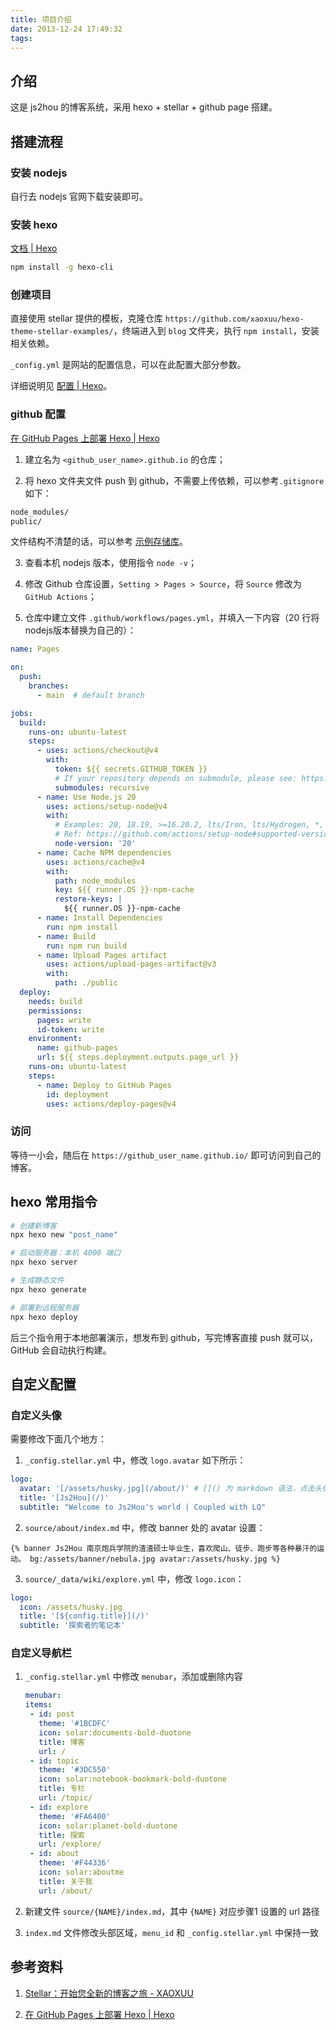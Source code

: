 ```yaml
---
title: 项目介绍
date: 2013-12-24 17:49:32
tags:
---
```


## 介绍

这是 js2hou 的博客系统，采用 hexo + stellar + github page 搭建。

## 搭建流程

### 安装 nodejs

自行去 nodejs 官网下载安装即可。

### 安装 hexo

[文档 | Hexo](https://hexo.io/zh-cn/docs/)

```bash
npm install -g hexo-cli
```

### 创建项目

直接使用 stellar 提供的模板，克隆仓库 `https://github.com/xaoxuu/hexo-theme-stellar-examples/`，终端进入到 `blog` 文件夹，执行 `npm install`，安装相关依赖。

`_config.yml` 是网站的配置信息，可以在此配置大部分参数。

详细说明见 [配置 | Hexo](https://hexo.io/zh-cn/docs/configuration)。

### github 配置

[在 GitHub Pages 上部署 Hexo | Hexo](https://hexo.io/zh-cn/docs/github-pages)

1. 建立名为 `<github_user_name>.github.io` 的仓库；

2. 将 hexo 文件夹文件 push 到 github，不需要上传依赖，可以参考`.gitignore` 如下：

```bash
node_modules/
public/
```

文件结构不清楚的话，可以参考 [示例存储库](https://github.com/hexojs/hexo-starter)。

3. 查看本机 nodejs 版本，使用指令 `node -v`；

4. 修改 Github 仓库设置，`Setting > Pages > Source`，将 `Source` 修改为 `GitHub Actions`；

5. 仓库中建立文件 `.github/workflows/pages.yml`，并填入一下内容（20 行将nodejs版本替换为自己的）：

```yml
name: Pages

on:
  push:
    branches:
      - main  # default branch

jobs:
  build:
    runs-on: ubuntu-latest
    steps:
      - uses: actions/checkout@v4
        with:
          token: ${{ secrets.GITHUB_TOKEN }}
          # If your repository depends on submodule, please see: https://github.com/actions/checkout
          submodules: recursive
      - name: Use Node.js 20
        uses: actions/setup-node@v4
        with:
          # Examples: 20, 18.19, >=16.20.2, lts/Iron, lts/Hydrogen, *, latest, current, node
          # Ref: https://github.com/actions/setup-node#supported-version-syntax
          node-version: '20'
      - name: Cache NPM dependencies
        uses: actions/cache@v4
        with:
          path: node_modules
          key: ${{ runner.OS }}-npm-cache
          restore-keys: |
            ${{ runner.OS }}-npm-cache
      - name: Install Dependencies
        run: npm install
      - name: Build
        run: npm run build
      - name: Upload Pages artifact
        uses: actions/upload-pages-artifact@v3
        with:
          path: ./public
  deploy:
    needs: build
    permissions:
      pages: write
      id-token: write
    environment:
      name: github-pages
      url: ${{ steps.deployment.outputs.page_url }}
    runs-on: ubuntu-latest
    steps:
      - name: Deploy to GitHub Pages
        id: deployment
        uses: actions/deploy-pages@v4
```

### 访问

等待一小会，随后在 `https://github_user_name.github.io/` 即可访问到自己的博客。

## hexo 常用指令

```bash
# 创建新博客
npx hexo new "post_name"

# 启动服务器：本机 4000 端口
npx hexo server

# 生成静态文件
npx hexo generate

# 部署到远程服务器
npx hexo deploy
```

后三个指令用于本地部署演示，想发布到 github，写完博客直接 push 就可以，GitHub 会自动执行构建。

## 自定义配置

### 自定义头像

需要修改下面几个地方：

1. `_config.stellar.yml` 中，修改 `logo.avatar` 如下所示： 

```yaml
logo:
  avatar: '[/assets/husky.jpg](/about/)' # []() 为 markdown 语法，点击头像跳转到 /about/ 页面
  title: '[Js2Hou](/)'
  subtitle: "Welcome to Js2Hou's world | Coupled with LQ"
```

2. `source/about/index.md` 中，修改 banner 处的 avatar 设置：

```
{% banner Js2Hou 南京炮兵学院的渣渣硕士毕业生，喜欢爬山、徒步、跑步等各种暴汗的运动。 bg:/assets/banner/nebula.jpg avatar:/assets/husky.jpg %}
```

3. `source/_data/wiki/explore.yml` 中，修改 `logo.icon`：

```yaml
logo: 
  icon: /assets/husky.jpg
  title: '[${config.title}](/)'
  subtitle: '探索者的笔记本'
```

### 自定义导航栏

1. `_config.stellar.yml` 中修改 `menubar`，添加或删除内容
   
   ```yml
   menubar:
   items: 
    - id: post
      theme: '#1BCDFC'
      icon: solar:documents-bold-duotone
      title: 博客
      url: /
    - id: topic 
      theme: '#3DC550'
      icon: solar:notebook-bookmark-bold-duotone
      title: 专栏
      url: /topic/
    - id: explore
      theme: '#FA6400'
      icon: solar:planet-bold-duotone
      title: 探索
      url: /explore/
    - id: about
      theme: '#F44336'
      icon: solar:aboutme
      title: 关于我
      url: /about/
   ```

2. 新建文件 `source/{NAME}/index.md`，其中 `{NAME}` 对应步骤1 设置的 url 路径

3. `index.md` 文件修改头部区域，`menu_id` 和 `_config.stellar.yml` 中保持一致

## 参考资料

1. [Stellar：开始您全新的博客之旅 - XAOXUU](https://xaoxuu.com/wiki/stellar/#start)

2. [在 GitHub Pages 上部署 Hexo | Hexo](https://hexo.io/zh-cn/docs/github-pages)
